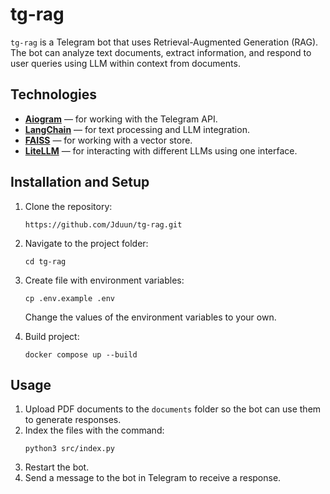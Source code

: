 # tg-rag

`tg-rag` is a Telegram bot that uses Retrieval-Augmented Generation (RAG). The bot can analyze text documents, extract information, and respond to user queries using LLM within context from documents.


## Technologies

- **[Aiogram](https://docs.aiogram.dev/)** — for working with the Telegram API.
- **[LangChain](https://langchain.com/)** — for text processing and LLM integration.
- **[FAISS](https://github.com/facebookresearch/faiss)** — for working with a vector store.
- **[LiteLLM](https://github.com/BerriAI/litellm)** — for interacting with different LLMs using one interface.


## Installation and Setup

1. Clone the repository:
    ```
    https://github.com/Jduun/tg-rag.git
    ```

2. Navigate to the project folder:
    ```
    cd tg-rag
    ```

3. Create file with environment variables:
    ```
    cp .env.example .env
    ```

    Change the values of the environment variables to your own.
    
4. Build project:
    ```
    docker compose up --build
    ```

## Usage

1. Upload PDF documents to the `documents` folder so the bot can use them to generate responses.
2. Index the files with the command:
    ```
    python3 src/index.py
    ```
3. Restart the bot.
4. Send a message to the bot in Telegram to receive a response.
